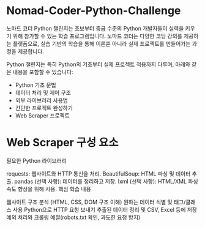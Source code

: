 # Nomad-Coder-Python-Challenge

노마드 코더 Python 챌린지는 초보부터 중급 수준의 Python 개발자들이 실력을 키우기 위해 참가할 수 있는 학습 프로그램입니다. 노마드 코더는 다양한 코딩 강의를 제공하는 플랫폼으로, 실습 기반의 학습을 통해 이론뿐 아니라 실제 프로젝트를 만들어가는 과정을 제공합니다. 

Python 챌린지는 특히 Python의 기초부터 실제 프로젝트 적용까지 다루며, 아래와 같은 내용을 포함할 수 있습니다:

- Python 기초 문법
- 데이터 처리 및 제어 구조
- 외부 라이브러리 사용법
- 간단한 프로젝트 완성하기
- Web Scraper 프로젝트

# Web Scraper 구성 요소
필요한 Python 라이브러리

requests: 웹사이트와 HTTP 통신을 처리.
BeautifulSoup: HTML 파싱 및 데이터 추출.
pandas (선택 사항): 데이터를 정리하고 저장.
lxml (선택 사항): HTML/XML 파싱 속도 향상을 위해 사용.
핵심 학습 내용

웹사이트 구조 분석 (HTML, CSS, DOM 구조 이해)
원하는 데이터 식별 및 태그/클래스 사용
Python으로 HTTP 요청 보내기
추출된 데이터 정리 및 CSV, Excel 등에 저장
예외 처리와 크롤링 예절(robots.txt 확인, 과도한 요청 방지)

